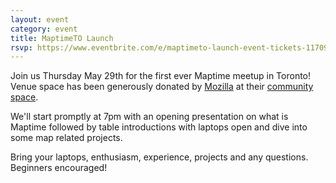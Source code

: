 ```yaml
---
layout: event
category: event
title: MaptimeTO Launch
rsvp: https://www.eventbrite.com/e/maptimeto-launch-event-tickets-11709255699
---
```


Join us Thursday May 29th for the first ever Maptime meetup in Toronto! Venue space has been generously donated by [Mozilla](http://mozilla.org) at their [community space](http://to.mozillacanada.org/).

<div id='map' class='row8 fill-blue col12 map space-bottom2'></div>
<script>
var map = L.mapbox.map('map', 'tristen.h186knp8')
    .setView([43.6472593973924, -79.39437925815582], 17);

var marker = L.mapbox.featureLayer({
  'type': 'Feature',
  'properties': {
    'title': 'Mozilla Community Space',
    'description': 'Suite 500, 366 Adelaide St W',
    'marker-color': '#ff8888'
  },
  'geometry': {
    'type': 'Point',
    'coordinates': [-79.39437925815582, 43.6472593973924 ]
  }
}).addTo(map);

marker.eachLayer(function(m) {
    m.openPopup();
});
</script>

We'll start promptly at 7pm with an opening presentation on what is Maptime followed by table introductions
with laptops open and dive into some map related projects.

Bring your laptops, enthusiasm, experience, projects and any questions. Beginners encouraged!
